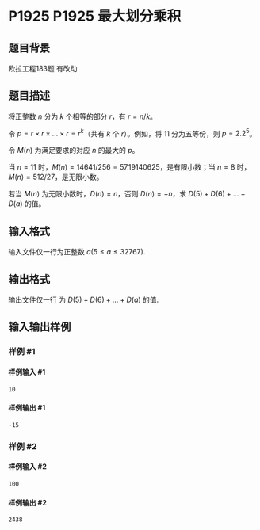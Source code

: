 # P1925 P1925 最大划分乘积

## 题目背景

欧拉工程183题 有改动

## 题目描述

将正整数 $n$ 分为 $k$ 个相等的部分 $r$，有 $r=n/k$。

令 $p=r×r×...×r=r^k$（共有 $k$ 个 $r$）。例如，将 $11$ 分为五等份，则 $p=2.2^5$。

令 $M(n)$ 为满足要求的对应 $n$ 的最大的 $p$。

当 $n=11$ 时，$M(n)=14641/256=57.19140625$，是有限小数；当 $n=8$ 时，$M(n)=512/27$，是无限小数。

若当 $M(n)$ 为无限小数时，$D(n)=n$，否则 $D(n)=-n$，求 $D(5)+D(6)+\dots +D(a)$ 的值。

## 输入格式

输入文件仅一行为正整数 $a(5≤a≤32767)$.

## 输出格式

输出文件仅一行 为 $D(5)+D(6)+...+D(a)$ 的值.

## 输入输出样例

### 样例 #1

#### 样例输入 #1

```
10
```

#### 样例输出 #1

```
-15
```

### 样例 #2

#### 样例输入 #2

```
100
```

#### 样例输出 #2

```
2438
```
